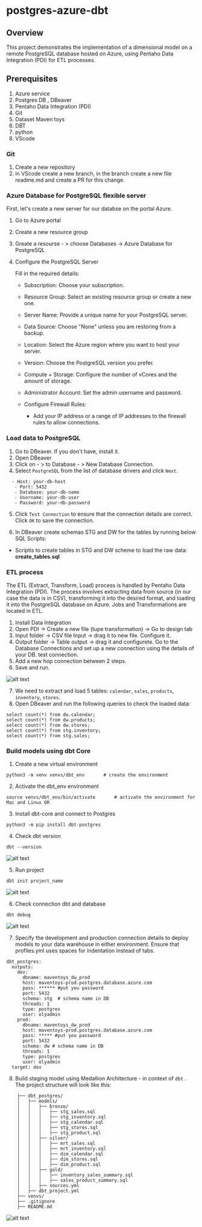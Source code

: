# postgres-azure-dbt

## Overview

This project demonstrates the implementation of a dimensional model on a remote PostgreSQL database hosted on Azure, using Pentaho Data Integration (PDI) for ETL processes.

## Prerequisites

1. Azure service
2. Postgres DB , DBeaver
3. Pentaho Data Integration (PDI)
3. Git
4. Dataset Maven toys
5. DBT
6. python
7. VScode


### Git

1. Create a new repository
2. in VScode create a new branch, in the branch create a new file readme.md and create a PR for this change.

### Azure Database for PostgreSQL flexible server

First, let's create a new server for our databse on the portal Azure.

1. Go to Azure portal
2. Create a new resource group
3. Greate a resourse - > choose Databases -> Azure Database for PostgreSQL
4. Configure the PostgreSQL Server
   
   Fill in the required details:

    - Subscription: Choose your subscription.

    - Resource Group: Select an existing resource group or create a new one.

    - Server Name: Provide a unique name for your PostgreSQL server.

    - Data Source: Choose "None" unless you are restoring from a backup.

    - Location: Select the Azure region where you want to host your server.

    - Version: Choose the PostgreSQL version you prefer.

    - Compute + Storage: Configure the number of vCores and the amount of storage.

    - Administrator Account: Set the admin username and password.

    - Configure Firewall Rules:

      - Add your IP address or a range of IP addresses to the firewall rules to allow connections.

### Load data to PostgreSQL

1. Go to DBeaver. If you don't have, install it. 
2. Open DBeaver
3. Click on  - >  to Database - > New Database Connection.
4. Select ```PostgreSQL``` from the list of database drivers and click ```Next```.

```
  - Host: your-db-host
   - Port: 5432
   - Database: your-db-name
   - Username: your-db-user
   - Password: your-db-password
```

5. Click ```Test Connection``` to ensure that the connection details are correct. Click ```OK``` to save the connection.

6. In DBeaver create schemas STG and DW for the tables by running below SQL Scripts:

- Scriptis to create tables in STG and DW scheme to load the raw data: **create_tables.sql**

### ETL process

The ETL (Extract, Transform, Load) process is handled by Pentaho Data Integration (PDI). The process involves extracting data from source (in our case the data is in CSV), transforming it into the desired format, and loading it into the PostgreSQL database on Azure. Jobs and Transformations are located in ETL.

1. Install Data Integration
2. Open PDI -> Create a new file (tupe transformation) -> Go to design tab 
3. Input folder -> CSV file Input -> drag it to new file. Configure it.
4. Output folder -> Table output -> drag it and configurete. Go to the Database Connections and set up a new connection using the details of your DB. test connection.
5. Add a new hop connection between 2 steps.
6. Save and run.

![alt text](image.png)

7. We need to extract and load 5 tables: ``` calendar ```, ```sales```, ```products```, ```inventory```, ```stores```. 
8. Open DBeaver and run the following queries to check the loaded data:

```
select count(*) from dw.calendar;
select count(*) from dw.products;
select count(*) from dw.stores;
select count(*) from stg.inventory;
select count(*) from stg.sales;

```

### Build models using dbt Core

1. Create a new virtual environment

```
python3 -m venv venvs/dbt_env       # create the environment 

```

2. Activate the dbt_env environment

```
source venvs/dbt_env/bin/activate       # activate the environment for Mac and Linux OR

```
3. Install dbt-core and connect to Postgres

```
python3 -m pip install dbt-postgres

```

4. Check dbt version

```
dbt --version
```
![alt text](image-1.png)

5. Run project

```
dbt init project_name

```
![alt text](image-2.png)

6. Check connection dbt and database

```
dbt debug

```
![alt text](image-3.png)

7. Specify the development and production connection details to deploy models to your data warehouse in either environment. Ensure that profiles.yml uses spaces for indentation instead of tabs.

```
dbt_postgres:
  outputs:
    dev:
      dbname: maventoys_dw_prod
      host: maventoys-prod.postgres.database.azure.com
      pass: ****** #put you password
      port: 5432
      schema: stg  # schema name in DB
      threads: 1
      type: postgres
      user: olyadmin
    prod:
      dbname: maventoys_dw_prod
      host: maventoys-prod.postgres.database.azure.com 
      pass: ***** #put you password
      port: 5432
      schema: dw # schema name in DB
      threads: 1
      type: postgres
      user: olyadmin
  target: dev

```

8. Build staging model using Medallion Architecture - in context of ```dbt``` . The project structure will look like this:

```
    ├── dbt_postgres/
    │   ├── models/
    │   │   ├── bronze/
    │   │   │   ├── stg_sales.sql
    │   │   │   ├── stg_inventory.sql
    │   │   │   ├── stg_calendar.sql
    │   │   │   ├── stg_stores.sql
    │   │   │   ├── stg_product.sql
    │   │   ├── silver/
    │   │   │   ├── mrt_sales.sql
    │   │   │   ├── mrt_inventory.sql
    │   │   │   ├── dim_calendar.sql
    │   │   │   ├── dim_stores.sql
    │   │   │   ├── dim_product.sql
    │   │   ├── gold/
    │   │   │   ├── inventory_sales_summary.sql
    │   │   │   ├── sales_product_summary.sql
    │   │   ├── sources.yml
    │   ├── dbt_project.yml
    ├── venvs/
    ├── .gitignore
    ├── README.md
```
![alt text](image-4.png)

